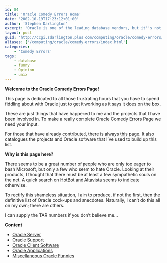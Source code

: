 ```yaml
---
id: 84
title: 'Oracle Comedy Errors Home'
date: '2002-10-19T17:23:12+01:00'
author: 'Stephen Darlington'
excerpt: 'Oracle is one of the leading database vendors, but it''s not without it idiosyncrasies. Here I try to make sense of some of them. '
layout: post
guid: 'http://ccgi.sdarlington.plus.com/computing/oracle/comedy-errors/oracle-comedy-errors-home.html'
aliases: ['/computing/oracle/comedy-errors/index.html']
categories:
    - 'Comedy Errors'
tags:
    - database
    - funny
    - Opinion
    - unix
---
```


**Welcome to the Oracle Comedy Errors Page!**

This page is dedicated to all those frustrating hours that you have to spend fiddling about with Oracle just to get it working as it says it does on the box.

These are just things that have happened to me and the projects that I have been involved in. To make a really complete Oracle Comedy Errors Page we need your input.

For those that have already contributed, there is always [this](/computing/oracle/comedy-errors/about.html) page. It also catalogues the projects and Oracle software that I’ve used to build up this list.

**Why is this page here?**

There seems to be a great number of people who are only too eager to bash Microsoft, but only a few who seem to hate Oracle. Looking at their products, I thought that there must be at least a few sympathetic souls on the net. A quick search on [HotBot](http://www.hotbot.com) and [Altavista](http://www.altavista.com) seems to indicate otherwise.

To rectify this shameless situation, I aim to produce, if not the first, then the definitive list of Oracle cock-ups and anecdotes. Naturally, I can’t do this all on my own; there are others.

I can supply the TAR numbers if you don’t believe me…

**Content**

- [Oracle Server](/computing/oracle/comedy-errors/server.html)
- [Oracle Support](/computing/oracle/comedy-errors/support.html)
- [Oracle Client Software](/computing/oracle/comedy-errors/client.html)
- [Oracle Applications](/computing/oracle/comedy-errors/oraapp.html)
- [Miscellaneous Oracle Funnies](/computing/oracle/comedy-errors/misc.html)